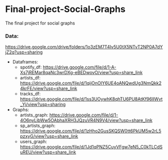 # Final-project-Social-Graphs
The final project for social graphs

### Data:
https://drive.google.com/drive/folders/1o3zEM7T4Iv5U0tX5NTvT2NP0A7dYjZ2q?usp=sharing
- Dataframes:
  - spotify_df: https://drive.google.com/file/d/1-A-Xs7jREMar8qaNc3wrDXg-eBEDwovO/view?usp=share_link
  - artists_df: https://drive.google.com/file/d/1qijOnOlY6UE4oANQwdUg3NmQkk24krFE/view?usp=share_link
  - tracks_df: https://drive.google.com/file/d/1ss3UOywhK8qhTU6PU8AtKf96lIWvt_Yj/view?usp=sharing
- Graphs:
  - artists_graph: https://drive.google.com/file/d/1-4O6nyLibWw5OAbhaXRH3JQzuVR4N9V4/view?usp=share_link
  - sp_artists_graph: https://drive.google.com/file/d/1zHho2GusSKQSW0tt6PkUM5w2rL5pzxyG/view?usp=share_link
  - users_graph: https://drive.google.com/file/d/1Jd1qPNZ5CuyVFgw7eN5_C0kTLCdSuREU/view?usp=share_link
